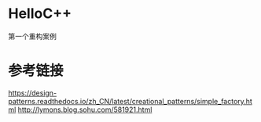 # HelloC++
第一个重构案例

# 参考链接
https://design-patterns.readthedocs.io/zh_CN/latest/creational_patterns/simple_factory.html
http://lymons.blog.sohu.com/581921.html
